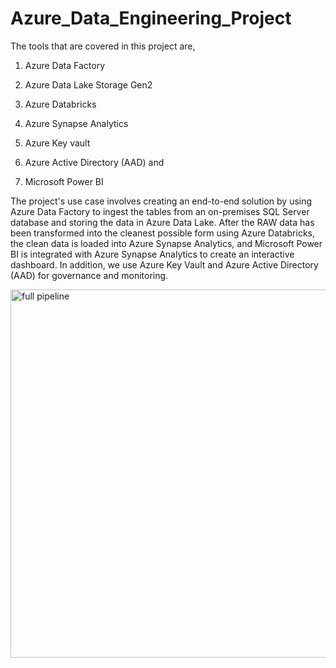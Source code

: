 # Azure_Data_Engineering_Project

The tools that are covered in this project are,

1. Azure Data Factory

2. Azure Data Lake Storage Gen2

3. Azure Databricks

4. Azure Synapse Analytics

5. Azure Key vault

6. Azure Active Directory (AAD) and

7. Microsoft Power BI

   
The project's use case involves creating an end-to-end solution by using Azure Data Factory to ingest the tables from an on-premises SQL Server database and storing the data in Azure Data Lake. After the RAW data has been transformed into the cleanest possible form using Azure Databricks, the clean data is loaded into Azure Synapse Analytics, and Microsoft Power BI is integrated with Azure Synapse Analytics to create an interactive dashboard. In addition, we use Azure Key Vault and Azure Active Directory (AAD) for governance and monitoring.

<img width="589" alt="full pipeline" src="https://github.com/user-attachments/assets/9565cc77-d4d6-4d54-ac23-df8c9f6d5cf1">

